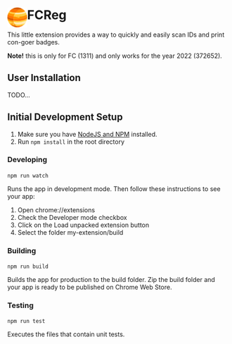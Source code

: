 # <img src="public/icons/icon_48.png" width="45" align="left"> FCReg

This little extension provides a way to quickly and easily scan IDs and print con-goer badges.

**Note!** this is only for FC (1311) and only works for the year 2022 (372652).

## User Installation

TODO...

## Initial Development Setup

1. Make sure you have [NodeJS and NPM](https://nodejs.org/en/) installed.
1. Run `npm install` in the root directory

### Developing

`npm run watch`

Runs the app in development mode.
Then follow these instructions to see your app:

1. Open chrome://extensions
1. Check the Developer mode checkbox
1. Click on the Load unpacked extension button
1. Select the folder my-extension/build

### Building

`npm run build`

Builds the app for production to the build folder.
Zip the build folder and your app is ready to be published on Chrome Web Store.

### Testing

`npm run test`

Executes the files that contain unit tests.